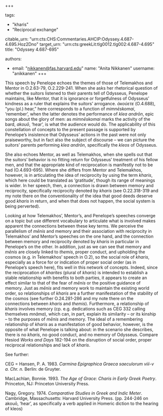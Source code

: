 +++

tags:
- "kharis"
- "Reciprocal exchange"

citable_urn: "urn:cts:CHS:Commentaries.AHCIP:Odyssey.4.687-4.695.Hoz2Dno"
target_urn: "urn:cts:greekLit:tlg0012.tlg002:4.687-4.695"
title: "Odyssey 4.687-695"

authors:
- email: "nikkanen@fas.harvard.edu"
  name: "Anita Nikkanen"
  username: "anikkanen"
+++

<p>This speech by Penelope echoes the themes of those of Telemakhos and Mentor in O.2.63-79, O.2.229-241. When she asks her rhetorical question of whether the suitors listened to their parents tell of Odysseus, Penelope maintains, like Mentor, that it is ignorance or forgetfulness of Odysseus’ kindness as a ruler that explains the suitors’ arrogance. <em>ἀκούετε</em> (O.4.688), “you (pl.) hear,” here corresponds to a function of <em>mimnēskomai</em>, ‘remember’, when the latter denotes the performance of <em>klea andrōn</em>, epic songs about the glory of men: as <em>mimnēskomai</em> marks the activity of the bard, <em>akouō</em>, ‘hear’, is what the audience would do. The applicability of this constellation of concepts to the present passage is supported by Penelope’s insistence that Odysseus’ actions in the past were not only praiseworthy, but in fact also the subject of discourse – we can picture the suitors’ parents performing <em>klea andrōn</em>, specifically the <em>kleos</em> of Odysseus.</p><p>She also echoes Mentor, as well as Telemakhos, when she spells out that the suitors’ behavior is no fitting return for Odysseus’ treatment of his fellow men, and that the appropriate kind of reciprocation is manifestly not to be had (O.4.693-695). Where she differs from Mentor and Telemakhos, however, is in articulating the idea of reciprocity by using the term <em>kharis</em>, which here could be translated as ‘gratitude’, though its range of meanings is wider. In her speech, then, a connection is drawn between memory and reciprocity, specifically reciprocity denoted by <em>kharis </em>(see O.22.318-319 and my note there on the conventionality of the idea that good deeds deserve good <em>kharis </em>in return, and when that does not happen, the social system is being perverted).</p><p>Looking at how Telemakhos’, Mentor’s, and Penelope’s speeches converge on a topic but use different vocabulary to articulate what is involved makes apparent the connections between these key terms. We perceive the parallelism of <em>mēnis</em> and memory and their association with reciprocity in Telemakhos’ and Mentor’s speeches on the one hand, and the connection between memory and reciprocity denoted by <em>kharis </em>in particular in Penelope’s on the other. In addition, just as we can see that memory and <em>mēnis</em> are closely linked to <em>themis</em>, proper conduct, and upholding the cosmos (e.g. in Telemakhos’ speech in O.2), so the social role of <em>kharis</em>, especially as a force for or indication of proper social order (as in Penelope’s speech here), fits well in this network of concepts. Indeed, since the reciprocation of <em>kharites</em> (plural of <em>kharis</em>) is intended to establish a stable relationship with benefits to both parties, it appears to create an effect similar to that of the fear of <em>mēnis</em> or the positive guidance of memory. Just as <em>mēnis</em> and memory work to maintain the existing world order, so relationships of <em>kharis</em> are a further manifestation of the stability of the cosmos (see further O.24.281-286 and my note there on the connections between <em>kharis</em> and <em>themis</em>). Furthermore, a relationship of <em>kharis</em> involves memory (cp. e.g. dedications such as CEG 332 calling themselves <em>mnāma</em>), which can, in part, explain its similarity – or its kinship – to the purposes of <em>mēnis</em> and memory. The ideal of a remembering relationship of <em>kharis</em> as a manifestation of good behavior, however, is the opposite of what Penelope is talking about: in the scenario she describes, there is no <em>kharis</em>, no good conduct, and no memory of Odysseus. Compare Hesiod <em>Works and Days</em> 182-194 on the disruption of social order, proper reciprocal relationships and lack of <em>kharis</em>.</p><p>See further:</p><p>CEG = Hansen, P. A. 1983. <em>Carmina Epigraphica Graeca saeculorum viii-v a. Chr. n.</em> Berlin: de Gruyter.</p><p>MacLachlan, Bonnie. 1993. <em>The Age of Grace: Charis in Early Greek Poetry</em>. Princeton, NJ: Princeton University Press.</p><p>Nagy, Gregory. 1974. <em>Comparative Studies in Greek and Indic Meter</em>. Cambridge, Massachusetts: Harvard University Press. (pp. 244-246 on akouō, ‘hear’, as specifically a verb applied in Homeric diction to the hearing of kleos)</p>